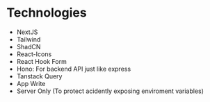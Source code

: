 # Technologies
* NextJS
* Tailwind
* ShadCN
* React-Icons
* React Hook Form
* Hono: For backend API just like express
* Tanstack Query
* App Write
* Server Only (To protect acidently exposing enviroment variables)

